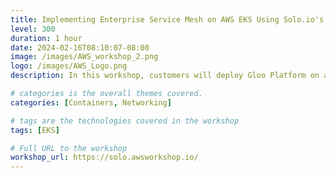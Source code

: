 ```yaml
---
title: Implementing Enterprise Service Mesh on AWS EKS Using Solo.io's Gloo Platform
level: 300
duration: 1 hour
date: 2024-02-16T08:10:07-08:00
image: /images/AWS_workshop_2.png 
logo: /images/AWS_Logo.png
description: In this workshop, customers will deploy Gloo Platform on a single EKS cluster and a subset of its features including topics like API key authentication, zero trust security, traffic policies and the Gloo dashboard.

# categories is the overall themes covered. 
categories: [Containers, Networking]

# tags are the technologies covered in the workshop
tags: [EKS]

# Full URL to the workshop
workshop_url: https://solo.awsworkshop.io/
---
```

